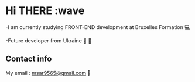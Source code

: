 # Hi THERE :wave

-I am currently studying FRONT-END development at Bruxelles Formation :computer:

-Future developer from Ukraine :purple_heart: :yellow_heart:

## Contact info

My email : msar9565@gmail.com :email:

